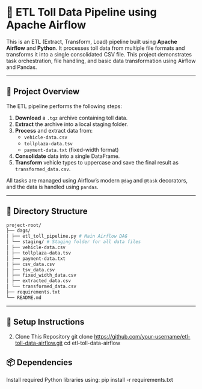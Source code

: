# 🚦 ETL Toll Data Pipeline using Apache Airflow

This is an ETL (Extract, Transform, Load) pipeline built using **Apache Airflow** and **Python**. It processes toll data from multiple file formats and transforms it into a single consolidated CSV file. This project demonstrates task orchestration, file handling, and basic data transformation using Airflow and Pandas.

---

## 🧩 Project Overview

The ETL pipeline performs the following steps:

1. **Download** a `.tgz` archive containing toll data.
2. **Extract** the archive into a local staging folder.
3. **Process** and extract data from:
   - `vehicle-data.csv`
   - `tollplaza-data.tsv`
   - `payment-data.txt` (fixed-width format)
4. **Consolidate** data into a single DataFrame.
5. **Transform** vehicle types to uppercase and save the final result as `transformed_data.csv`.

All tasks are managed using Airflow’s modern `@dag` and `@task` decorators, and the data is handled using `pandas`.

---

## 📁 Directory Structure 
``` bash
project-root/
├── dags/
│ ├── etl_toll_pipeline.py # Main Airflow DAG
│ └── staging/ # Staging folder for all data files
│ ├── vehicle-data.csv
│ ├── tollplaza-data.tsv
│ ├── payment-data.txt
│ ├── csv_data.csv
│ ├── tsv_data.csv
│ ├── fixed_width_data.csv
│ ├── extracted_data.csv
│ └── transformed_data.csv
├── requirements.txt
└── README.md
```
---

## 🚀 Setup Instructions
2. Clone This Repository
git clone https://github.com/your-username/etl-toll-data-airflow.git
cd etl-toll-data-airflow

## 📦 Dependencies
Install required Python libraries using:
pip install -r requirements.txt
